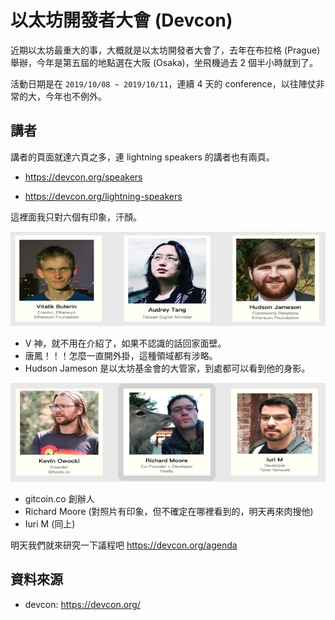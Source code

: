# 以太坊開發者大會 (Devcon)

近期以太坊最重大的事，大概就是以太坊開發者大會了，去年在布拉格 (Prague) 舉辦，今年是第五屆的地點選在大阪 (Osaka)，坐飛機過去 2 個半小時就到了。

活動日期是在 `2019/10/08 ~ 2019/10/11`，連續 4 天的 conference，以往陣仗非常的大，今年也不例外。

## 講者

講者的頁面就達六頁之多，連 lightning speakers 的講者也有兩頁。

- <https://devcon.org/speakers>

- <https://devcon.org/lightning-speakers>

這裡面我只對六個有印象，汗顏。

![](https://raw.githubusercontent.com/alincode/blockchain-30days-2019/master/assets/speaker1.png)

- V 神，就不用在介紹了，如果不認識的話回家面壁。
- 唐鳳！！！怎麼一直開外掛，這種領域都有涉略。
- Hudson Jameson 是以太坊基金會的大管家，到處都可以看到他的身影。

![](https://raw.githubusercontent.com/alincode/blockchain-30days-2019/master/assets/speaker2.png)

- gitcoin.co 創辦人
- Richard Moore (對照片有印象，但不確定在哪裡看到的，明天再來肉搜他)
- Iuri M (同上)

明天我們就來研究一下議程吧 <https://devcon.org/agenda>

## 資料來源

- devcon: <https://devcon.org/>
